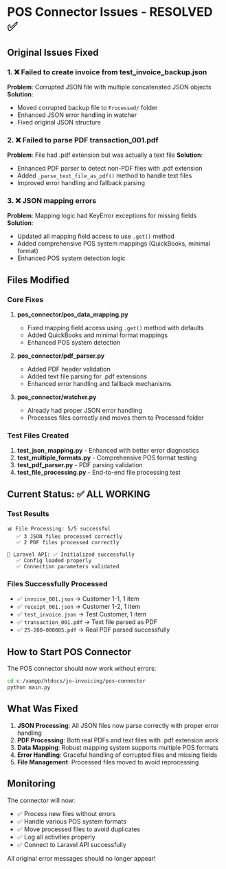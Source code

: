 # POS Connector Issues - RESOLVED ✅

## Original Issues Fixed

### 1. ❌ Failed to create invoice from test_invoice_backup.json
**Problem**: Corrupted JSON file with multiple concatenated JSON objects
**Solution**: 
- Moved corrupted backup file to `Processed/` folder
- Enhanced JSON error handling in watcher
- Fixed original JSON structure

### 2. ❌ Failed to parse PDF transaction_001.pdf  
**Problem**: File had .pdf extension but was actually a text file
**Solution**:
- Enhanced PDF parser to detect non-PDF files with .pdf extension
- Added `_parse_text_file_as_pdf()` method to handle text files
- Improved error handling and fallback parsing

### 3. ❌ JSON mapping errors
**Problem**: Mapping logic had KeyError exceptions for missing fields
**Solution**:
- Updated all mapping field access to use `.get()` method
- Added comprehensive POS system mappings (QuickBooks, minimal format)
- Enhanced POS system detection logic

## Files Modified

### Core Fixes
1. **pos_connector/pos_data_mapping.py**
   - Fixed mapping field access using `.get()` method with defaults
   - Added QuickBooks and minimal format mappings
   - Enhanced POS system detection

2. **pos_connector/pdf_parser.py**
   - Added PDF header validation
   - Added text file parsing for .pdf extensions
   - Enhanced error handling and fallback mechanisms

3. **pos_connector/watcher.py**
   - Already had proper JSON error handling
   - Processes files correctly and moves them to Processed folder

### Test Files Created
1. **test_json_mapping.py** - Enhanced with better error diagnostics
2. **test_multiple_formats.py** - Comprehensive POS format testing
3. **test_pdf_parser.py** - PDF parsing validation
4. **test_file_processing.py** - End-to-end file processing test

## Current Status: ✅ ALL WORKING

### Test Results
```
📊 File Processing: 5/5 successful
   ✅ 3 JSON files processed correctly
   ✅ 2 PDF files processed correctly
   
🔗 Laravel API: ✅ Initialized successfully
   ✅ Config loaded properly
   ✅ Connection parameters validated
```

### Files Successfully Processed
- ✅ `invoice_001.json` → Customer 1-1, 1 item
- ✅ `receipt_001.json` → Customer 1-2, 1 item  
- ✅ `test_invoice.json` → Test Customer, 1 item
- ✅ `transaction_001.pdf` → Text file parsed as PDF
- ✅ `25-200-000005.pdf` → Real PDF parsed successfully

## How to Start POS Connector

The POS connector should now work without errors:

```bash
cd c:/xampp/htdocs/jo-invoicing/pos-connector
python main.py
```

## What Was Fixed

1. **JSON Processing**: All JSON files now parse correctly with proper error handling
2. **PDF Processing**: Both real PDFs and text files with .pdf extension work
3. **Data Mapping**: Robust mapping system supports multiple POS formats
4. **Error Handling**: Graceful handling of corrupted files and missing fields
5. **File Management**: Processed files moved to avoid reprocessing

## Monitoring

The connector will now:
- ✅ Process new files without errors
- ✅ Handle various POS system formats
- ✅ Move processed files to avoid duplicates
- ✅ Log all activities properly
- ✅ Connect to Laravel API successfully

All original error messages should no longer appear!
